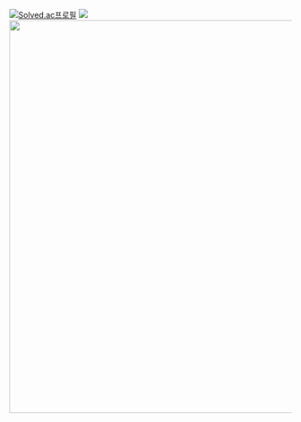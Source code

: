 <span>[![Solved.ac프로필](http://mazassumnida.wtf/api/v2/generate_badge?boj=gitadora)](https://solved.ac/gitadora)
<img src="http://mazandi.herokuapp.com/api?handle=gitadora&theme=dark"/></span>
<img src="https://user-images.githubusercontent.com/96967183/161182339-d1c90300-4f74-4c4e-a66c-7e1522e0e13d.gif" width="700">
